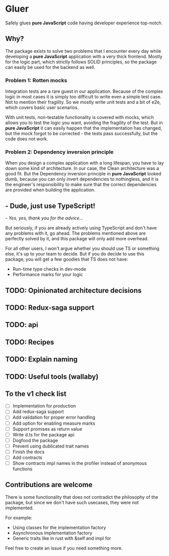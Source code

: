 # Gluer

Safely glues **pure JavaScript** code having developer experience top-notch.

## Why?

The package exists to solve two problems that I encounter every day while developing a **pure JavaScript** application with a very thick frontend. Mostly for the logic part, which strictly follows SOLID principles, so the package can easily be used for the backend as well.

### Problem 1: Rotten mocks

Integration tests are a rare guest in our application. Because of the complex logic in most cases it is simply too difficult to write even a simple test case. Not to mention their fragility. So we mostly write unit tests and a bit of e2e, which covers basic user scenarios.

With unit tests, non-testable functionality is covered with mocks, which allows you to test the logic you want, avoiding the fragility of the test. But in **pure JavaScript** it can easily happen that the implementation has changed, but the mock forgot to be corrected - the tests pass successfully, but the code does not work.

### Problem 2: Dependency inversion principle

When you design a complex application with a long lifespan, you have to lay down some kind of architecture. In our case, the Clean architecture was a good fit. But the Dependency inversion principle in **pure JavaScript** looked dumb, because you can only invert dependencies to nothingless, and it is the engineer's responsibility to make sure that the correct dependencies are provided when building the application.

## - Dude, just use TypeScript!

_\- Yes, yes, thank you for the advice..._

But seriously, if you are already actively using TypeScript and don't have any problems with it, go ahead. The problems mentioned above are perfectly solved by it, and this package will only add more overhead.

For all other users, I won't argue whether you should use TS or something else, it's up to your team to decide. But if you do decide to use this package, you will get a few goodies that TS does not have:

- Run-time type checks in dev-mode
- Performance marks for your logic

## TODO: Opinionated architecture decisions

## TODO: Redux-saga support

## TODO: api

## TODO: Recipes

## TODO: Explain naming

## TODO: Useful tools (wallaby)

## To the v1 check list

- [ ] Implementation for production
- [ ] Add redux-saga support
- [ ] Add validation for proper error handling
- [ ] Add option for enabling measure marks
- [ ] Support promises as return value
- [ ] Write d.ts for the package api
- [ ] Dogfood the package
- [ ] Prevent using dublicated trait names
- [ ] Finish the docs
- [ ] Add contracts
- [ ] Show contracts impl names in the profiler instead of anonymous functions

## Contributions are welcome

There is some functionality that does not contradict the philosophy of the package, but since we don't have such usecases, they were not implemented.

For example:

- Using classes for the implementation factory
- Asynchronous implementation factory
- Generic traits like in rust with &self and impl for

Feel free to create an issue if you need something more.

